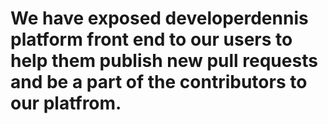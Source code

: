 # We have exposed developerdennis platform front end to our users to help them publish new pull requests and be a part of the contributors to our platfrom.

